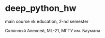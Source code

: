 # deep_python_hw
main course vk education, 2-nd semester

Склянный Алексей, ML-21, МГТУ им. Баумана
